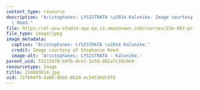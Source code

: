 ```yaml
---
content_type: resource
description: "Aristophanes: LYSISTRATA \u2014 Kalonike. Image courtesy of Stephanie\
  \ Reed."
file: https://ol-ocw-studio-app-qa.s3.amazonaws.com/courses/21m-603-principles-of-design-fall-2005/72fb64f94a888bb58b2dec54516dc8fd_21m603014.jpg
file_type: image/jpeg
image_metadata:
  caption: "Aristophanes: LYSISTRATA \u2014 Kalonike."
  credit: Image courtesy of Stephanie Reed.
  image-alt: 'Aristophanes: LYSISTRATA - Kalonike.'
parent_uid: 51233470-b9fb-0ce2-2e58-d82a7c19c0e9
resourcetype: Image
title: 21m603014.jpg
uid: 72fb64f9-4a88-8bb5-8b2d-ec54516dc8fd
---
```

